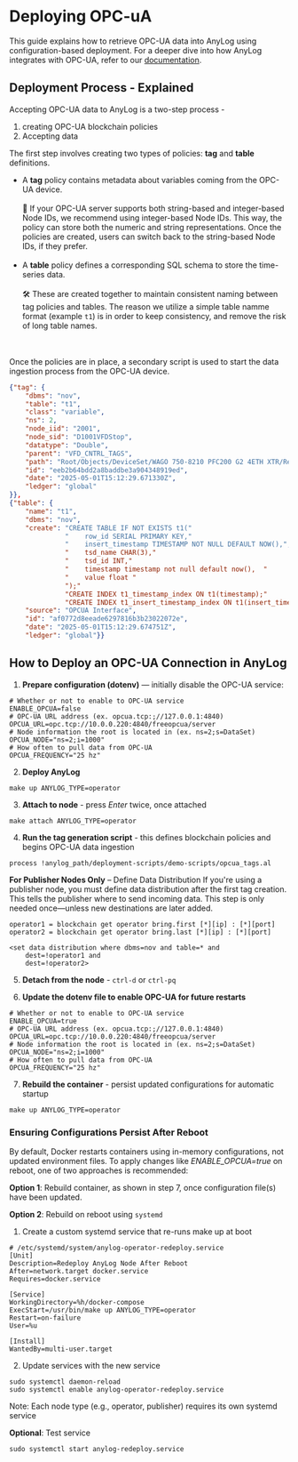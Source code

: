 # Deploying OPC-uA 

This guide explains how to retrieve OPC-UA data into AnyLog using configuration-based deployment. For a deeper dive into 
how AnyLog integrates with OPC-UA, refer to our [documentation](https://github.com/AnyLog-co/documentation/blob/master/opcua.md). 

## Deployment Process - Explained

Accepting OPC-UA data to AnyLog is a two-step process - 
1. creating OPC-UA blockchain policies  
2. Accepting data 

The first step involves creating two types of policies: **tag** and **table** definitions.
* A **tag** policy contains metadata about variables coming from the OPC-UA device.
<br/><br/>
    📌 If your OPC-UA server supports both string-based and integer-based Node IDs, we recommend using integer-based 
    Node IDs. This way, the policy can store both the numeric and string representations. Once the policies are created, 
    users can switch back to the string-based Node IDs, if they prefer. 
<br/><br/>
* A **table** policy defines a corresponding SQL schema to store the time-series data.
<br/><br/>
    🛠 These are created together to maintain consistent naming between tag policies and tables. The reason we utilize a
    simple table namme format (example `t1`) is in order to keep consistency, and remove the risk of long table names.  
<br/><br/>

Once the policies are in place, a secondary script is used to start the data ingestion process from the OPC-UA device.
```json
{"tag": {
    "dbms": "nov", 
    "table": "t1",
    "class": "variable",
    "ns": 2,
    "node_iid": "2001",
    "node_sid": "D1001VFDStop",
    "datatype": "Double",
    "parent": "VFD_CNTRL_TAGS",
    "path": "Root/Objects/DeviceSet/WAGO 750-8210 PFC200 G2 4ETH XTR/Resources/Application/GlobalVars/VFD_CNTRL_TAGS/D1001VFDStop",
    "id": "eeb2b64bdd2a8baddbe3a904348919ed",
    "date": "2025-05-01T15:12:29.671330Z",
    "ledger": "global"
}},
{"table": {
    "name": "t1", 
    "dbms": "nov",
    "create": "CREATE TABLE IF NOT EXISTS t1("
              "    row_id SERIAL PRIMARY KEY,"  
              "    insert_timestamp TIMESTAMP NOT NULL DEFAULT NOW(),", 
              "    tsd_name CHAR(3),"
              "    tsd_id INT,"
              "    timestamp timestamp not null default now(),  "
              "    value float "
              ");"
              "CREATE INDEX t1_timestamp_index ON t1(timestamp);" 
              "CREATE INDEX t1_insert_timestamp_index ON t1(insert_timestamp);",
    "source": "OPCUA Interface",
    "id": "af0772d8eeade6297816b3b23022072e",
    "date": "2025-05-01T15:12:29.674751Z",
    "ledger": "global"}}
```

## How to Deploy an OPC-UA Connection in AnyLog
1. **Prepare configuration (dotenv)** — initially disable the OPC-UA service:
```dotenv
# Whether or not to enable to OPC-UA service
ENABLE_OPCUA=false
# OPC-UA URL address (ex. opcua.tcp:;//127.0.0.1:4840)
OPCUA_URL=opc.tcp://10.0.0.220:4840/freeopcua/server
# Node information the root is located in (ex. ns=2;s=DataSet)
OPCUA_NODE="ns=2;i=1000"
# How often to pull data from OPC-UA
OPCUA_FREQUENCY="25 hz"
```

2. **Deploy AnyLog**
```shell
make up ANYLOG_TYPE=operator
```

3. **Attach to node** - press _Enter_ twice, once attached
```shell
make attach ANYLOG_TYPE=operator
```

4. **Run the tag generation script** - this defines blockchain policies and begins OPC-UA data ingestion
```anylog
process !anylog_path/deployment-scripts/demo-scripts/opcua_tags.al
```

**For Publisher Nodes Only** – Define Data Distribution
If you're using a publisher node, you must define data distribution after the first tag creation. This tells the publisher 
where to send incoming data. This step is only needed once—unless new destinations are later added.
```anylog
operator1 = blockchain get operator bring.first [*][ip] : [*][port]
operator2 = blockchain get operator bring.last [*][ip] : [*][port]

<set data distribution where dbms=nov and table=* and 
    dest=!operator1 and
    dest=!operator2>
```


5. **Detach from the node** - `ctrl-d` or `ctrl-pq`

6. **Update the dotenv file to enable OPC-UA for future restarts**
```dotenv
# Whether or not to enable to OPC-UA service
ENABLE_OPCUA=true
# OPC-UA URL address (ex. opcua.tcp:;//127.0.0.1:4840)
OPCUA_URL=opc.tcp://10.0.0.220:4840/freeopcua/server
# Node information the root is located in (ex. ns=2;s=DataSet)
OPCUA_NODE="ns=2;i=1000"
# How often to pull data from OPC-UA
OPCUA_FREQUENCY="25 hz"
```

7. **Rebuild the container** - persist updated configurations for automatic startup 
```shell
make up ANYLOG_TYPE=operator
```

### Ensuring Configurations Persist After Reboot
By default, Docker restarts containers using in-memory configurations, not updated environment files. To apply changes 
like _ENABLE_OPCUA=true_ on reboot, one of two approaches is recommended:

**Option 1**: Rebuild container, as shown in step 7, once configuration file(s) have been updated.

**Option 2**: Rebuild on reboot using `systemd`

1. Create a custom systemd service that re-runs make up at boot
```service
# /etc/systemd/system/anylog-operator-redeploy.service
[Unit]
Description=Redeploy AnyLog Node After Reboot
After=network.target docker.service
Requires=docker.service

[Service]
WorkingDirectory=%h/docker-compose
ExecStart=/usr/bin/make up ANYLOG_TYPE=operator
Restart=on-failure
User=%u

[Install]
WantedBy=multi-user.target
```

2. Update services with the new service 
```shell
sudo systemctl daemon-reload
sudo systemctl enable anylog-operator-redeploy.service
```

Note: Each node type (e.g., operator, publisher) requires its own systemd service

**Optional**: Test service
```shell
sudo systemctl start anylog-redeploy.service
```
